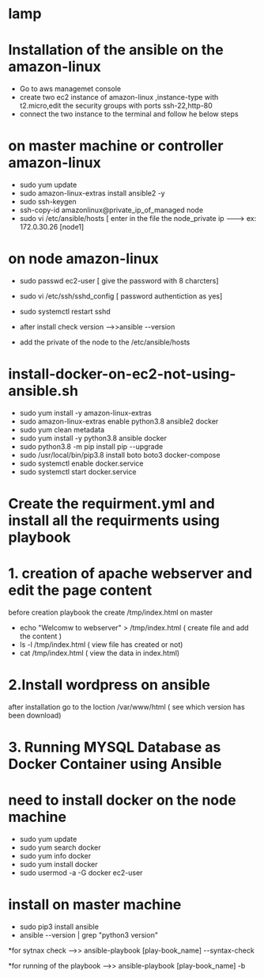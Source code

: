 # lamp
# Installation of the ansible on the amazon-linux

* Go to aws managemet console 
* create two ec2 instance of amazon-linux ,instance-type with t2.micro,edit the security groups with ports ssh-22,http-80
* connect the two instance to the terminal and follow he below steps

# on master machine or controller  amazon-linux  

 * sudo yum update
 * sudo amazon-linux-extras install ansible2 -y 
 *  sudo ssh-keygen
 * ssh-copy-id amazonlinux@private_ip_of_managed node 
 * sudo vi /etc/ansible/hosts [ enter in the file the node_private ip ---> ex: 172.0.30.26  [node1]


# on node amazon-linux 

* sudo passwd ec2-user         [ give the password with 8 charcters]
* sudo vi /etc/ssh/sshd_config [ password authentiction as yes]
* sudo systemctl restart sshd

* after install check version 
-->>ansible --version
* add the private of the node to the /etc/ansible/hosts

# install-docker-on-ec2-not-using-ansible.sh

* sudo yum install -y amazon-linux-extras
* sudo amazon-linux-extras enable python3.8 ansible2 docker
* sudo yum clean metadata
* sudo yum install -y python3.8 ansible docker
* sudo python3.8 -m pip install pip --upgrade
* sudo /usr/local/bin/pip3.8 install boto boto3 docker-compose
* sudo systemctl enable docker.service
* sudo systemctl start docker.service

# Create the requirment.yml and install all the requirments using playbook

# 1. creation of apache webserver and edit the page content
   
 before creation playbook the create /tmp/index.html
  on master 
  * echo "Welcomw to webserver" > /tmp/index.html ( create file and add the content )
  * ls -l /tmp/index.html ( view file has created or not)
  * cat /tmp/index.html ( view the data in index.html)


# 2.Install wordpress on ansible 
  after installation go to the loction /var/www/html ( see which version has been download)

# 3. Running MYSQL Database as Docker Container using Ansible

need to install docker on the node machine 
==================================
* sudo yum update
* sudo yum search docker 
* sudo yum info docker 
* sudo yum install docker
* sudo usermod -a -G docker ec2-user

install on master machine
======================== 
* sudo pip3 install ansible
* ansible --version | grep "python3 version"


*for sytnax check 
-->> ansible-playbook [play-book_name] --syntax-check

*for running of the playbook 
-->> ansible-playbook [play-book_name] -b
